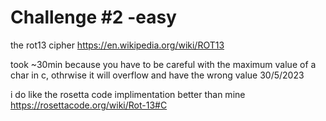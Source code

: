 # Challenge #2 -easy

the rot13 cipher https://en.wikipedia.org/wiki/ROT13

took ~30min because you have to be careful with the maximum value of a char in c, othrwise it will overflow and have the wrong value 30/5/2023

i do like the rosetta code implimentation better than mine  https://rosettacode.org/wiki/Rot-13#C
